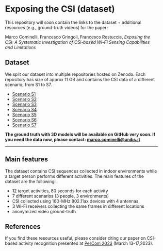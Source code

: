 # Exposing the CSI (dataset)

This repository will soon contain the links to the dataset + additional resources (e.g., ground-truth videos) for the paper:

Marco Cominelli, Francesco Gringoli, Francesco Restuccia, *Exposing the CSI: A Systematic Investigation of CSI-based Wi-Fi Sensing Capabilities and Limitations*

## Dataset

We split our dataset into multiple repositories hosted on Zenodo.
Each repository has size of approx 11 GB and contains the CSI data of a different scenario, from S1 to S7.

* [Scenario S1](https://doi.org/10.5281/zenodo.7732595)
* [Scenario S2](https://doi.org/10.5281/zenodo.7732781)
* [Scenario S3](https://doi.org/10.5281/zenodo.7751893)
* [Scenario S4](https://doi.org/10.5281/zenodo.7751897)
* [Scenario S5](https://doi.org/10.5281/zenodo.7751907)
* [Scenario S6](https://doi.org/10.5281/zenodo.7751909)
* [Scenario S7](https://doi.org/10.5281/zenodo.7751915)

**The ground truth with 3D models will be available on GitHub very soon. If you need the data now, please contact: marco.cominelli@unibs.it**

---

## Main features

The dataset contains CSI sequences collected in indoor environments while a target person performs different activities. The main features of the dataset are the following:

* 12 target activities, 80 seconds for each activity
* 7 different scenarios (3 people, 3 environments)
* CSI collected using 160-MHz 802.11ax devices with 4 antennas
* 3 Wi-Fi receivers collecting the same frames in different locations
* anonymized video ground-truth

## References

If you find these resources useful, please consider citing our paper on CSI-based activity recognition presented at [PerCom 2023](https://www.percom.org/) (March 13-17,2023).
